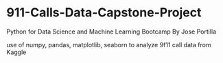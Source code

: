 # 911-Calls-Data-Capstone-Project
Python for Data Science and Machine Learning Bootcamp
By Jose Portilla

use of numpy, pandas, matplotlib, seaborn to analyze 9f11 call data from Kaggle
